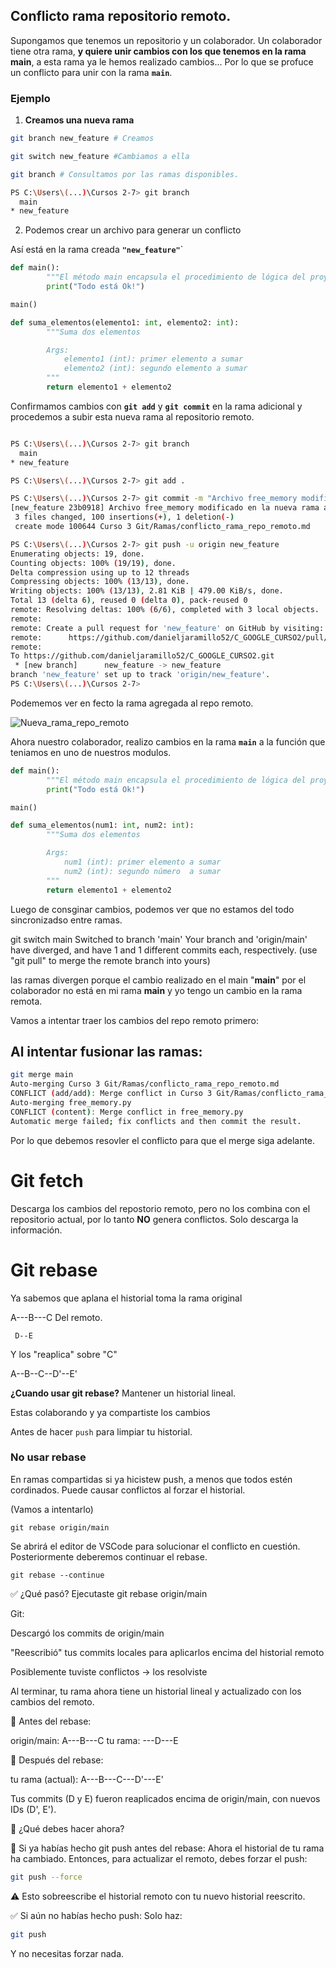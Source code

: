## Conflicto rama repositorio remoto. 

Supongamos que tenemos un repositorio y un colaborador. Un  colaborador tiene otra rama, **y quiere unir cambios con los que tenemos en la rama main**, a esta rama ya le hemos realizado cambios... Por lo que se profuce un conflicto para unir con la rama **``main``**. 

### **Ejemplo**


1. **Creamos una nueva rama**

```bash
git branch new_feature # Creamos

git switch new_feature #Cambiamos a ella

git branch # Consultamos por las ramas disponibles. 

PS C:\Users\(...)\Cursos 2-7> git branch 
  main
* new_feature
```

2. Podemos crear un archivo para generar un conflicto 

Así está en la rama creada **``"new_feature"``**`

```python
def main():
        """El método main encapsula el procedimiento de lógica del proyecto y lo lanza"""
        print("Todo está Ok!")

main()

def suma_elementos(elemento1: int, elemento2: int):
        """Suma dos elementos 

        Args:
            elemento1 (int): primer elemento a sumar 
            elemento2 (int): segundo elemento a sumar
        """
        return elemento1 + elemento2
```

Confirmamos cambios con **``git add``** y **``git commit``** en la rama adicional y procedemos a subir esta nueva rama al repositorio remoto. 


```bash

PS C:\Users\(...)\Cursos 2-7> git branch 
  main
* new_feature

PS C:\Users\(...)\Cursos 2-7> git add . 

PS C:\Users\(...)\Cursos 2-7> git commit -m "Archivo free_memory modificado en la nueva rama a subir 'new_feature'"
[new_feature 23b0918] Archivo free_memory modificado en la nueva rama a subir 'new_feature'
 3 files changed, 100 insertions(+), 1 deletion(-)
 create mode 100644 Curso 3 Git/Ramas/conflicto_rama_repo_remoto.md

PS C:\Users\(...)\Cursos 2-7> git push -u origin new_feature
Enumerating objects: 19, done.
Counting objects: 100% (19/19), done.
Delta compression using up to 12 threads
Compressing objects: 100% (13/13), done.
Writing objects: 100% (13/13), 2.81 KiB | 479.00 KiB/s, done.
Total 13 (delta 6), reused 0 (delta 0), pack-reused 0
remote: Resolving deltas: 100% (6/6), completed with 3 local objects.
remote: 
remote: Create a pull request for 'new_feature' on GitHub by visiting:
remote:      https://github.com/danieljaramillo52/C_GOOGLE_CURSO2/pull/new/new_feature
remote:
To https://github.com/danieljaramillo52/C_GOOGLE_CURSO2.git
 * [new branch]      new_feature -> new_feature
branch 'new_feature' set up to track 'origin/new_feature'.
PS C:\Users\(...)\Cursos 2-7>
```

Podememos ver en fecto la rama agregada al repo remoto. 

![Nueva_rama_repo_remoto](nueva_rama_repo_remoto.png)

Ahora nuestro colaborador, realizo cambios en la rama **``main``** a la función que teniamos en uno de nuestros modulos. 


```python
def main():
        """El método main encapsula el procedimiento de lógica del proyecto y lo lanza"""
        print("Todo está Ok!")

main()

def suma_elementos(num1: int, num2: int):
        """Suma dos elementos 

        Args:
            num1 (int): primer elemento a sumar 
            num2 (int): segundo número  a sumar
        """
        return elemento1 + elemento2

```

Luego de consginar cambios, podemos ver que no estamos del todo sincronizadso entre ramas. 

git switch main
Switched to branch 'main'
Your branch and 'origin/main' have diverged,
and have 1 and 1 different commits each, respectively.
  (use "git pull" to merge the remote branch into yours)

las ramas divergen porque el cambio realizado en el main "**main**" por el colaborador no está en mi rama **main** y yo tengo un cambio en la rama remota. 

Vamos a intentar traer los cambios del repo remoto primero: 

## Al intentar fusionar las ramas: 

```bash
git merge main
Auto-merging Curso 3 Git/Ramas/conflicto_rama_repo_remoto.md
CONFLICT (add/add): Merge conflict in Curso 3 Git/Ramas/conflicto_rama_repo_remoto.md
Auto-merging free_memory.py
CONFLICT (content): Merge conflict in free_memory.py
Automatic merge failed; fix conflicts and then commit the result.
``` 

Por lo que debemos resovler el conflicto para que el merge siga adelante. 

# Git fetch

Descarga los cambios del repostorio remoto, pero no los combina con el repositorio actual, por lo tanto **NO** genera conflictos. Solo descarga la información. 

# Git rebase 

Ya sabemos que aplana el historial toma la rama original

A---B---C Del remoto. 
     
     D--E

Y los "reaplica" sobre "C"

A--B--C--D'--E'

**¿Cuando usar git rebase?**
Mantener un historial lineal.

Estas colaborando y ya compartiste los cambios

Antes de hacer ``push`` para limpiar tu historial. 

### No usar **rebase**

En ramas compartidas si ya hicistew push, a menos que todos estén cordinados. Puede causar conflictos al forzar el historial. 

(Vamos a intentarlo)

```git rebase origin/main```

Se abrirá el editor de VSCode para solucionar el conflicto en cuestión. Posteriormente deberemos continuar el rebase. 

```git rebase --continue```

✅ ¿Qué pasó?
Ejecutaste git rebase origin/main

Git:

Descargó los commits de origin/main

"Reescribió" tus commits locales para aplicarlos encima del historial remoto

Posiblemente tuviste conflictos → los resolviste

Al terminar, tu rama ahora tiene un historial lineal y actualizado con los cambios del remoto.

📌 Antes del rebase:

origin/main: A---B---C
tu rama:             \---D---E

📌 Después del rebase:

tu rama (actual): A---B---C---D'---E'

Tus commits (D y E) fueron reaplicados encima de origin/main, con nuevos IDs (D', E').

🎯 ¿Qué debes hacer ahora?

🔁 Si ya habías hecho git push antes del rebase:
Ahora el historial de tu rama ha cambiado. Entonces, para actualizar el remoto, debes forzar el push:

```bash
git push --force
```
⚠️ Esto sobreescribe el historial remoto con tu nuevo historial reescrito.

✅ Si aún no habías hecho push:
Solo haz:

```bash
git push
```
Y no necesitas forzar nada.


